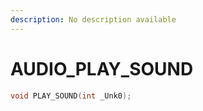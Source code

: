 ```yaml
---
description: No description available 
---
```


# AUDIO\_PLAY_SOUND

```cpp
void PLAY_SOUND(int _Unk0);
```